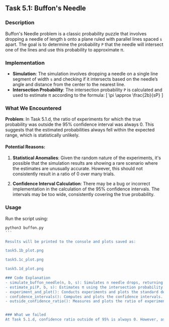 

## Task 5.1: Buffon's Needle

### Description
Buffon's Needle problem is a classic probability puzzle that involves dropping a needle of length `b` onto a plane ruled with parallel lines spaced `s` apart. 
The goal is to determine the probability `P` that the needle will intersect one of the lines and use this probability to approximate π.

### Implementation
- **Simulation**: The simulation involves dropping a needle on a single line segment of width `s` and checking if it intersects based on the needle’s angle and distance from the center to the nearest line.
- **Intersection Probability**: The intersection probability `P` is calculated and used to estimate π according to the formula:
  \[
  \pi \approx \frac{2b}{sP}
  \]

### What We Encountered
**Problem**: In Task 5.1.d, the ratio of experiments for which the true probability was outside the 95% confidence interval was always 0. This suggests that the estimated probabilities always fell within the expected range, which is statistically unlikely.

#### Potential Reasons:
1. **Statistical Anomalies**: Given the random nature of the experiments, it's possible that the simulation results are showing a rare scenario where the estimates are unusually accurate. However, this should not consistently result in a ratio of 0 over many trials.

3. **Confidence Interval Calculation**: There may be a bug or incorrect implementation in the calculation of the 95% confidence intervals. The intervals may be too wide, consistently covering the true probability.

### Usage
Run the script using:
```bash
python3 buffon.py
'''

Results will be printed to the console and plots saved as:

task5.1b_plot.png

task5.1c_plot.png

task5.1d_plot.png

### Code Explanation
- simulate_buffon_needle(n, b, s): Simulates n needle drops, returning the intersection probability.
- estimate_pi(P, b, s): Estimates π using the intersection probability.
- experiment_and_plot(): Conducts experiments and plots the standard deviation.
- confidence_intervals(): Computes and plots the confidence intervals.
- outside_confidence_ratio(): Measures and plots the ratio of experiments outside the confidence interval.


### What we failed
At Task 5.1.d, confidence ratio outside of 95% is always 0. However, assuming from overall possibilities, it can't be 0.
